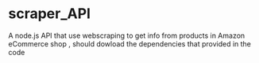 # scraper_API
A node.js API that use webscraping to get info from products in Amazon eCommerce shop
, should dowload the dependencies that provided in the code
